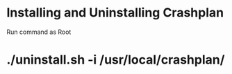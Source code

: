 # Installing and Uninstalling Crashplan


Run command as Root
# ./uninstall.sh -i /usr/local/crashplan/
